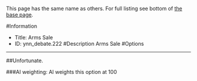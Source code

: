 This page has the same name as others. For full listing see bottom of [the base page](arms_sale.md).

#Information
 - Title: Arms Sale
 - ID: ynn_debate.222
#Description
Arms Sale
#Options

___
##Unfortunate.

###AI weighting:
AI weights this option at 100

